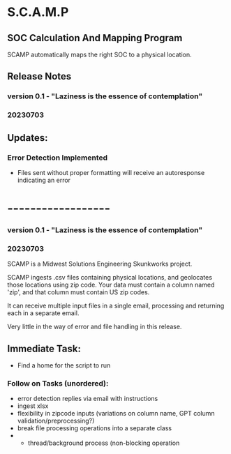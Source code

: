 # S.C.A.M.P
## SOC Calculation And Mapping Program
SCAMP automatically maps the right SOC to a physical location.



## Release Notes
### version 0.1 - "Laziness is the essence of contemplation"
### 20230703

## Updates:
### Error Detection Implemented
* Files sent without proper formatting will receive an autoresponse indicating an error

# ------------------


### version 0.1 - "Laziness is the essence of contemplation"
### 20230703
SCAMP is a Midwest Solutions Engineering Skunkworks project.

SCAMP ingests .csv files containing physical locations, and geolocates
those locations using zip code. Your data must contain a column
named 'zip', and that column must contain US zip codes. 

It can receive multiple input files in a single email, processing and returning each in a separate email.

Very little in the way of error and file handling in this release.

## Immediate Task:
* Find a home for the script to run

### Follow on Tasks (unordered):
* error detection replies via email with instructions
* ingest xlsx
* flexibility in zipcode inputs (variations on column name, GPT column validation/preprocessing?)
* break file processing operations into a separate class
* * thread/background process (non-blocking operation
